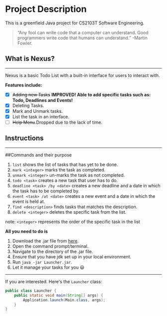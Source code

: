 # Project Description

This is a greenfield Java project for CS2103T Software Engineering. 

>  “Any fool can write code that a computer can understand. 
> Good programmers write code that humans can understand.”
> -Martin Fowler.

## What is Nexus?
***
Nexus is a basic Todo List with a built-in interface for users to interact with. 

**Features include:**
- [x] ~~Adding new Tasks~~ **IMPROVED! Able to add specific tasks such as: Todo, Deadlines and Events!**
- [x] Deleting Tasks.
- [x] Mark and Unmark tasks.
- [x] List the task in an interface.
- [ ] ~~Help Menu~~.Dropped due to the lack of time.

## Instructions
***

##Commands and their purpose
1. ``list`` shows the list of tasks that has yet to be done.
2. ``mark <integer>`` marks the task as completed.  
3. ``unmark <integer>`` un-marks the task as not completed.
4. ``todo <task>`` creates a new task that user has to do.
5. ``deadline <task> /by <date>`` creates a new deadline and a date in which the task has to be completed by.
6. ``event <task> /at <date>`` creates a new event and a date in which the event is held at.
7. ``find <description>`` finds tasks that matches the description.
8. ``delete <integer>`` deletes the specific task from the list.

note: `<integer>` represents the order of the specific task in the list

**All you need to do is**
1. Download the .jar file from [here](https://github.com/tandeshao/ip/releases/tag/shadowJar).
2. Open the command prompt/terminal.
3. Navigate to the directory of the .jar file.
4. Ensure that you have jdk set up in your local environment.
5. Run ``java -jar Launcher.jar``.
6. Let it manage your tasks for you 😃

***
If you are interested. Here's the ``Launcher`` class:
```java
public class Launcher {
    public static void main(String[] args) {
        Application.launch(Main.class, args);
    }
}
```